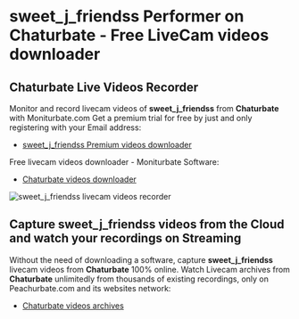 # sweet_j_friendss Performer on Chaturbate - Free LiveCam videos downloader

## Chaturbate Live Videos Recorder

Monitor and record livecam videos of **sweet_j_friendss** from **Chaturbate** with Moniturbate.com
Get a premium trial for free by just and only registering with your Email address:
* [sweet_j_friendss Premium videos downloader](https://moniturbate.com/request-demo-licence-key.html)

Free livecam videos downloader - Moniturbate Software:
* [Chaturbate videos downloader](https://moniturbate.com/moniturbate-download-software.html)

![sweet_j_friendss livecam videos recorder](https://peachurnet.com/templates/moniturbate-software.png)


## Capture sweet_j_friendss videos from the Cloud and watch your recordings on Streaming

Without the need of downloading a software, capture **sweet_j_friendss** livecam videos from **Chaturbate** 100% online.
Watch Livecam archives from **Chaturbate** unlimitedly from thousands of existing recordings, only on Peachurbate.com and its websites network:
* [Chaturbate videos archives](https://peachurnet.com/)
